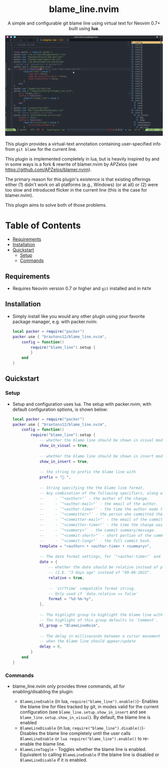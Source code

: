 <h1 align="center">
	blame_line.nvim
</h1>

<p align="center"> A simple and configurable git blame line using virtual text for Neovim 0.7+ built using <b>lua</b>.</p>

![Demo GIF](assets/demo.gif)

This plugin provides a virtual-text annotation containing user-specified info from `git blame`
for the current line.

This plugin is implemented completely in lua, but is heavily inspired by and in some ways
is a fork & rewrite of blamer.nvim by APZelos (see https://github.com/APZelos/blamer.nvim).

The primary reason for this plugin's existence is that existing offerings either
(1) didn't work on all platforms (e.g., Windows) (or at all) or
(2) were too slow and introduced flicker in the current line (this is the case for blamer.nvim).

This plugin aims to solve both of those problems.

# Table of Contents
- [Requirements](#requirements)
- [Installation](#installation)
- [Quickstart](#quickstart)
	- [Setup](#setup)
	- [Commands](#commands)

## Requirements

* Requires Neovim version 0.7 or higher and `git` installed and in `PATH`

## Installation

* Simply install like you would any other plugin using your favorite package manager, e.g. with packer.nvim:
 	
	```lua
	local packer = require("packer")
	packer.use { "braxtons12/blame_line.nvim",
		config = function()
			require("blame_line").setup {
			}
		end
	}
	```

## Quickstart

### Setup

* Setup and configuration uses lua. The setup with packer.nvim, with default configuration options, is shown below:

	```lua
	local packer = require("packer")
	packer.use { "braxtons12/blame_line.nvim",
		config = function()
			require("blame_line").setup {
				-- whether the blame line should be shown in visual modes
				show_in_visual = true,

				-- whether the blame line should be shown in insert mode
				show_in_insert = true,

				-- the string to prefix the blame line with
				prefix = " ",

				-- String specifying the the blame line format.
				-- Any combination of the following specifiers, along with any additional text.
				--     - `"<author>"` - the author of the change.
				--     - `"<author-mail>"` - the email of the author.
				--     - `"<author-time>"` - the time the author made the change.
				--     - `"<committer>"` - the person who committed the change to the repository.
				--     - `"<committer-mail>"` - the email of the committer.
				--     - `"<committer-time>"` - the time the change was committed to the repository.
				--     - `"<summary>"` - the commit summary/message.
				--     - `"<commit-short>"` - short portion of the commit hash.
				--     - `"<commit-long>"` - the full commit hash.
				template = "<author> • <author-time> • <summary>",

				-- The date format settings, for `"<author-time>"` and `"<committer-time>"`
				date = {
					-- whether the date should be relative instead of precise
					-- (I.E. "3 days ago" instead of "09-06-2022".
					relative = true,

					-- `strftime` compatible format string.
					-- Only used if `date.relative == false`
					format = "%d-%m-%y",
				},

				-- The highlight group to highlight the blame line with.
				-- The highlight of this group defaults to `Comment`.
				hl_group = "BlameLineNvim",

				-- The delay in milliseconds between a cursor movement and
				-- when the blame line should appear/update
				delay = 0,
			}
		end
	}
	```

### Commands

* blame_line.nvim only provides three commands, all for enabling/disabling the plugin:

	- `BlameLineEnable` (in lua, `require("blame_line").enable()`)- Enables the blame line for files tracked by git, in modes valid for the current configuration (see `blame_line.setup.show_in_insert` and see `blame_line.setup.show_in_visual`).
	  By default, the blame line is enabled
	- `BlameLineDisable` (in lua, `require("blame_line").disable()`)- Disables the blame line completely until the user calls `BlameLineEnable` or `lua require("blame_line").enable()` to re-enable the blame line.
	- `BlameLineToggle` - Toggles whether the blame line is enabled.
	  Equivalent to calling `BlameLineEnable` if the blame line is disabled or `BlameLineDisable` if it is enabled.
